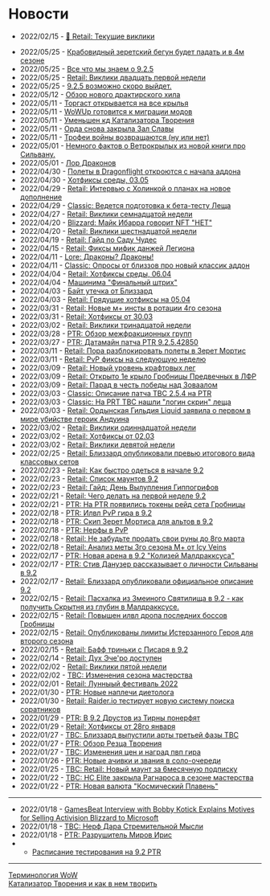 # Новости

- 2022/02/15	- [📌 Retail: Текущие виклики](Weekly-21.md)
<!-- - 2022/02/18	- [📌 Retail: Все что мы знаем о 9.2](../Guides/Guide-Next-Patch-9.2.html)-->
- 2022/05/25	- [Крабовидный зеретский бегун будет падать и в 4м сезоне](WH327168.md)
- 2022/05/25	- [Все что мы знаем о 9.2.5](../Guides/Guide-9.2.5.md)
- 2022/05/25	- [Retail: Виклики двадцать первой недели](Weekly-21.md)
- 2022/05/25	- [9.2.5 возможно скоро выйдет.](IV65949.md)
- 2022/05/12	- [Обзор нового драктирского хила](WH326948.md)
- 2022/05/11	- [Торгаст открывается на все крылья](WH327006.md)
- 2022/05/11	- [WoWUp готовится к миграции модов](WH327021.md)
- 2022/05/11	- [Уменьшен кд Катализатора Творения](WH327024.md)
- 2022/05/11	- [Орда снова закрыла Зал Славы](WH327026.md)
- 2022/05/11	- [Трофеи войны возвращаются (ну или нет)](WH327023.md)
- 2022/05/01	- [Немного фактов о Ветрокрылых из новой книги про Сильвану.](Sylvanas-Book-Facts.md)
- 2022/05/01	- [Лор Драконов](WH326856.md)
- 2022/04/30	- [Полеты в Dragonflight откроются с начала аддона](WH326874.md)
- 2022/04/30	- [Хотфиксы среды, 03.05](WH326908.md)
- 2022/04/29	- [Retail: Интервью c Холинкой о планах на новое дополнение](WH326888.md)
- 2022/04/29	- [Classic: Ведется подготовка к бета-тесту Леща](WH326887.md)
- 2022/04/27	- [Retail: Виклики семнадцатой недели](Weekly-17.md)
- 2022/04/20	- [Blizzard: Майк Ибарра говорит NFT "НЕТ"](WH326716.md)
- 2022/04/20	- [Retail: Виклики шестнадцатой недели](Weekly-16.md)
- 2022/04/19	- [Retail: Гайд по Саду Чудес](../Guides/Guide-Noblegarden.md)
- 2022/04/15	- [Retail: Фиксы мифик данжей Легиона](../Guides/Guide-Timewalking-Legion.md)
- 2022/04/11	- [Lore: Драконы? Драконы!](WH326637.md)
- 2022/04/11	- [Classic: Опросы от близзов про новый классик аддон](WH326656.md)
- 2022/04/04	- [Retail: Хотфиксы среды, 06.04](WH326623.md)
- 2022/04/04	- [Машинима "Финальный штрих"](TI624A7C27.md)
- 2022/04/03	- [Байт утечка от Близзард](WH326583.md)
- 2022/04/03	- [Retail: Грядущие хотфиксы на 05.04](WH326581.md)
- 2022/03/31	- [Retail: Новые м+ инсты в ротации 4го сезона](WH347922.md)
- 2022/03/31	- [Retail: Хотфиксы от 30.03](WH326551.md)
- 2022/03/02	- [Retail: Виклики тринадцатой недели](Weekly-13.md)
- 2022/03/28	- [PTR: Обзор межфракционных групп](WH326509.md)
- 2022/03/27	- [PTR: Датамайн патча PTR 9.2.5.42850](MMC10463.md)
- 2022/03/11	- [Retail: Пора разблокировать полеты в Зерет Мортис](WH326348.md)
- 2022/03/11	- [Retail: PvP фиксы на следующую неделю](WH326322.md)
- 2022/03/09	- [Retail: Новый уровень крафтовых лег](WH326275.md)
- 2022/03/09	- [Retail: Открыто 1е крыло Гробницы Предвечных в ЛФР](WH326276.md)
- 2022/03/09	- [Retail: Парад в честь победы над Зоваалом](WH326274.md)
- 2022/03/03	- [Classic: Описание патча TBC 2.5.4 на PTR](WH326195.md)
- 2022/03/03	- [Classic: На PRT TBC нашли "логин скрин" леща](WH326184.md)
- 2022/03/03	- [Retail: Ордынская Гильдия Liquid заявила о первом в мире убийстве героик Андуина](WH326180.md)
- 2022/03/02	- [Retail: Виклики одиннадцатой недели](Weekly-11.md)
- 2022/03/02	- [Retail: Хотфиксы от 02.03](326177.md)
- 2022/03/02	- [Retail: Виклики девятой недели](Weekly-09.md)
- 2022/02/25	- [Retail: Близзард опубликовали превью итогового вида классовых сетов](WH326090.md)
- 2022/02/23	- [Retail: Как быстро одеться в начале 9.2](IV343582.md)
- 2022/02/23	- [Retail: Список маунтов 9.2](326040.md)
- 2022/02/23	- [Retail: Гайд: День Вылупления Гиппогрифов](../Guides/Guide-Hatching-of-the-Hippogryphs.md)
- 2022/02/21	- [Retail: Чего делать на первой неделе 9.2](326032.md)
- 2022/02/21	- [PTR: На PTR появились токены рейд сета Гробницы](326024.md)
- 2022/02/18	- [PTR: Илвл PvP гира в 9.2](WH325977.md)
- 2022/02/18	- [PTR: Скип Зерет Мортиса для альтов в 9.2](IV64341.md)
- 2022/02/18	- [PTR: Нерфы в PvP](WH326000.md)
- 2022/02/18	- [Retail: Не забудьте продать свои руны до 8го марта](IV64356.md)
- 2022/02/18	- [Retail: Анализ меты 3го сезона М+ от Icy Veins](IV64263.md)
- 2022/02/17	- [PTR: Новая арена в 9.2 "Колизей Малдракксуса"](WH325951.md)  
- 2022/02/17	- [PTR: Стив Данузер рассказывает о личности Сильваны в 9.2](WH325990.md)
- 2022/02/17	- [Retail: Близзард опубликовали официальное описание 9.2](23762274.md)
- 2022/02/15	- [Retail: Пасхалка из Змеиного Святилища в 9.2 - как получить Скрытня из глубин в Малдракксусе.](325971.md)
- 2022/02/15	- [Retail: Повышен илвл дропа последних боссов Гробницы](325943.md)
- 2022/02/15	- [Retail: Опубликованы лимиты Истерзанного Героя для второго сезона](325967.md)
- 2022/02/15	- [Retail: Бафф триньки с Писаря в 9.2](325872.md)
- 2022/02/14	- [Retail: Дух Эче'ро доступен](325950.md)
- 2022/02/02	- [Retail: Виклики пятой недели](Weekly-05.md)
- 2022/02/02	- [TBC: Изменения сезона мастерства](325843.md)
- 2022/02/01	- [Retail: Лунныый фестиваль 2022](325815.md)
- 2022/01/30	- [PTR: Новые наплечи диетолога](325725.md)
- 2022/01/30	- [Retail: Raider.io тестирует новую систему поиска соратников](325797.md)
- 2022/01/29	- [PTR: В 9.2 Друстов из Тирны понерфят](325800.md)
- 2022/01/29	- [Retail: Хотфиксы от 28го января](325802.md)
- 2022/01/27	- [TBC: Близзард выпустили арты третьей фазы TBC](325786.md)
- 2022/01/27	- [PTR: Обзор Резца Творения](../Guides/Guide-Genesis-Lathe.md)
- 2022/01/27	- [TBC: Изменения цен и наград пвп гира](325761.md)
- 2022/01/26	- [PTR: Новые ачивки и звания в соло-очереди](325751.md)
- 2022/01/25	- [TBC: Retail: Новый маунт за 6месячную подписку](325729.md)
- 2022/01/22	- [TBC: HC Elite закрыла Рагнароса в сезоне мастерства](325709.md)
- 2022/01/22	- [PTR: Новая валюта "Космический Плавень"](325707.md)

---
- 2022/01/18	- [GamesBeat Interview with Bobby Kotick Explains Motives for Selling Activision Blizzard to Microsoft](325656.md)
- 2022/01/18	- [TBC: Нерф Дара Стремительной Мысли](325638.md)  
- 2022/01/18	- [PTR: Разрушитель Миров Ирис](325607.md)  
-	- [Расписание тестирования на 9.2 PTR](PTR-9.2-Testing-Schedule.md)

---
[Терминология WoW](../Guides/Guide-Terms.md)  
[Катализатор Творения и как в нем творить](../Guides/Guide-Creation-Catalyst.md)  